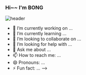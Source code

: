 ### Hi~~ I'm BONG

![header](https://capsule-render.vercel.app/api?type=cylinder&color=auto&height=300&section=header&text=Welcome%20render&fontSize=90)

- 🔭 I’m currently working on ...
- 🌱 I’m currently learning ...
- 👯 I’m looking to collaborate on ...
- 🤔 I’m looking for help with ...
- 💬 Ask me about ...
- 📫 How to reach me: ...
- 😄 Pronouns: ...
- ⚡ Fun fact: ...
-->

